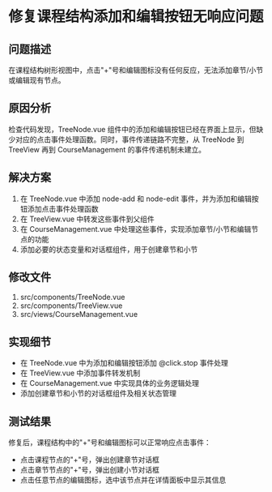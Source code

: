 # 修复课程结构添加和编辑按钮无响应问题

## 问题描述
在课程结构树形视图中，点击"+"号和编辑图标没有任何反应，无法添加章节/小节或编辑现有节点。

## 原因分析
检查代码发现，TreeNode.vue 组件中的添加和编辑按钮已经在界面上显示，但缺少对应的点击事件处理函数。同时，事件传递链路不完整，从 TreeNode 到 TreeView 再到 CourseManagement 的事件传递机制未建立。

## 解决方案
1. 在 TreeNode.vue 中添加 node-add 和 node-edit 事件，并为添加和编辑按钮添加点击事件处理函数
2. 在 TreeView.vue 中转发这些事件到父组件
3. 在 CourseManagement.vue 中处理这些事件，实现添加章节/小节和编辑节点的功能
4. 添加必要的状态变量和对话框组件，用于创建章节和小节

## 修改文件
1. src/components/TreeNode.vue
2. src/components/TreeView.vue
3. src/views/CourseManagement.vue

## 实现细节
- 在 TreeNode.vue 中为添加和编辑按钮添加 @click.stop 事件处理
- 在 TreeView.vue 中添加事件转发机制
- 在 CourseManagement.vue 中实现具体的业务逻辑处理
- 添加创建章节和小节的对话框组件及相关状态管理

## 测试结果
修复后，课程结构中的"+"号和编辑图标可以正常响应点击事件：
- 点击课程节点的"+"号，弹出创建章节对话框
- 点击章节节点的"+"号，弹出创建小节对话框
- 点击任意节点的编辑图标，选中该节点并在详情面板中显示其信息 